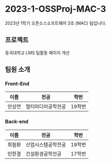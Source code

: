 # 2023-1-OSSProj-MAC-3
2023년 1학기 오픈소스소프트웨어 3조 (MAC) 팀입니다.

## 프로젝트

동국대학교 LMS 팀활동 페이지 개선

## 팀원 소개

### Front-End

| 이름   | 전공           | 학번   |
| ------ | -------------- | ------ |
| 안상연 | 멀티미디어공학전공     | 19학번 |


### Back-end

| 이름   | 전공           | 학번   |
| ------ | -------------- | ------ |
| 최필환 | 산업시스템공학전공     | 19학번 |
| 민한결 | 건설환경공학전공     | 17학번 |
